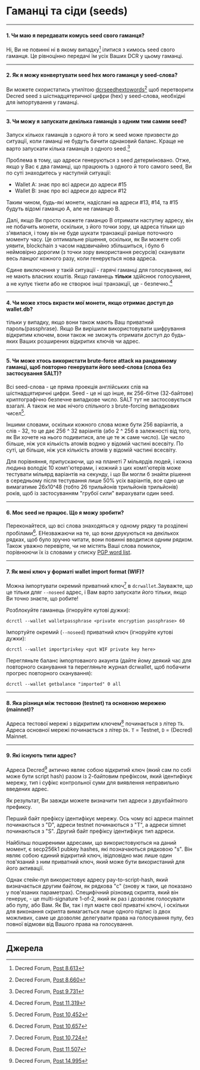 # <i class="fa fa-money"></i> Гаманці та сіди (seeds) 

---

#### 1. Чи маю я передавати комусь seed свого гаманця? 

Ні, Ви не повинні ні в якому випадку[^8613] ілитися з кимось seed свого гаманця. Це рівноцінно передачі їм усіх Ваших DCR у цьому гаманці.

---

#### 2. Як я можу конвертувати seed hex мого гаманця у seed-слова? 

Ви можете скористатись утилітою [dcrseedhextowords](https://github.com/davecgh/dcrseedhextowords)[^8660] щоб перетворити Decred seed з шістнадцятеричної цифри (hex) у seed-слова, необхідні для імпортування у гаманці.

---

#### 3. Чи можу я запускати декілька гаманців з одним тим самим seed? 

Запуск кількох гаманців з одного й того ж seed може призвести до ситуації, коли гаманці не будуть бачити однаковий баланс. Краще не варто запускати кілька гаманців з одного seed.[^9731]

Проблема в тому, що адреси генеруються з seed детерміновано. Отже, якщо у Вас є два гаманці, що працюють з одного й того самого seed, Ви по суті знаходитесь у наступній ситуації:

* Wallet A: знає про всі адреси до адреси #15
* Wallet B: знає про всі адреси до адреси #12

Таким чином, будь-які монети, надіслані на адреси #13, #14, та #15 будуть відомі гаманцю А, але не гаманцю B.

Далі, якщо Ви просто скажете гаманцю B отримати наступну адресу, він не побачить монети, оскільки, з його точки зору, ця адреса тільки що з'явилася, і тому він не буде шукати транзакції раніше поточного моменту часу. Це оптимальне рішення, оскільки, як Ви можете собі уявити, blockchain з часом надзвичайно збільшиться, і було б неймовірно дорогим (з точки зору використання ресурсів) сканувати весь ланцюг кожного разу, коли генерується нова адреса.

Єдине виключення у такій ситуації - гарячі гаманці для голосування, які не мають власних коштів. Якщо гаманець **тільки** здійснює голосування, а не купує тікети або не створює інші транзакції, це - безпечно.[^11319]

---

#### 4. Чи може хтось вкрасти мої монети, якщо отримає доступ до wallet.db? 

тільки у випадку, якщо вони також мають Ваш приватний пароль(passphrase). Якщо Ви вирішили використовувати шифрування відкритим ключем, вони також не зможуть отримати доступ до будь-яких Ваших розширених відкритих ключів чи адрес.

---

#### 5. Чи може хтось використати brute-force attack на рандомному гаманці, щоб повторно генерувати його seed-слова (слова без застосування SALT)? 

Всі seed-слова - це пряма проекція англійських слів на шістнадцятиричні цифри. Seed - це ні що інше, як 256-бітне (32-байтове) криптографічно безпечне випадкове число. SALT тут не застосовується взагалі. А також не має нічого спільного з brute-forcing випадкових чисел[^10452].

Іншими словами, оскільки кожного слова може бути 256 варіантів, а слів - 32, то це дає 256 ^ 32 варіантів (або 2 ^ 256 в залежності від того, як Ви хочете на нього подивитися, але це те ж саме число). Це число більше, ніж уся кількість атомів водню у відомій частині всесвіту. По суті, це більше, ніж уся кількість атомів у відомій частині всесвіту.

Для порівняння, припускаючи, що на планеті 7 мільярдів людей, і кожна людина володіє 10 комп'ютерами, і кожний з цих комп'ютерів може тестувати мільярд варіантів на секунду, і що Ви могли б знайти рішення в середньому після тестування лише 50% усіх варіантів, все одно це вимагатиме 26x10^48 (тобто 26 трильйонів трильйонів трильйонів) років, щоб із застосуванням "грубої сили" вирахувати один seed.

---

#### 6. Моє seed не працює. Що я можу зробити? 

Переконайтеся, що всі слова знаходяться у одному рядку та розділені пробілами[^10657]. EНезважаючи на те, що вони друкуються на декількох рядках, щоб було зручно читати, вони повинні вводитися одним рядком. Також уважно перевірте, чи не містять Ваші слова помилок, порівнюючи їх із словами у списку [PGP word list](https://en.wikipedia.org/wiki/PGP_word_list).

---

#### 7. Як мені ключ у форматі wallet import format (WIF)? 

Можна імпортувати окремий приватний ключ[^10724] в `dcrwallet`.Зауважте, що це тільки дляr `--noseed` адрес, і Вам варто запускати його тільки, якщо Ви точно знаєте, що робите!

Розблокуйте гаманець (ігноруйте кутові дужки):

```no-highlight
dcrctl --wallet walletpassphrase <private encryption passphrase> 60
```

Імпортуйте окремий (`--noseed`) приватний ключ (ігноруйте кутові дужки):

```no-highlight
dcrctl --wallet importprivkey <put WIF private key here>
```

Перегляньте баланс імпортованого акаунта (дайте йому деякий час для повторного сканування та перегляньте журнал dcrwallet, щоб побачити прогрес повторного сканування):

```no-highlight
dcrctl --wallet getbalance "imported" 0 all
```

---

#### 8. Яка різниця між тестовою (testnet) та основною мережею (mainnet)? 

Адреса тестової мережі з відкритим ключем[^11507] починається з літер `Tk`. Адреса основної мережі починається з літер `Dk`. `T` = Testnet, `D` = (Decred) Mainnet.

---

#### 9. Які існують типи адрес? 

Адреса Decred[^14995] актично являє собою відкритий ключ (який сам по собі може бути script hash) разом із 2-байтовим префіксом, який ідентифікує мережу, тип і суфікс контрольної суми для виявлення неправильно введених адрес.

Як результат, Ви завжди можете визначити тип адреси з двухбайтного префиксу.

Перший байт префіксу ідентифікує мережу. Ось чому всі адреси mainnet починаються з "D", адреси testnet починаються з "T", а адреси simnet починаються з "S". Другий байт префіксу ідентифікує тип адреси.

Найбільш поширеними адресами, що використовуються на даний момент, є secp256k1 pubkey hashes, які позначаються рядковою "s". Він являє собою єдиний відкритий ключ, івідповідно має лише один пов'язаний з ним приватний ключ, який може бути використаний для його активації.

Однак стейк-пул використовує адресу pay-to-script-hash, який визначається другим байтом, як рядкова "c" (знову ж таки, це показано у пов'язаних параметрах). Специфічний різновид скрипта, який він генерує, - це multi-signature 1-of-2, який як раз і дозволяє голосувати або пулу, або Вам. Як Ви, так і пул маєте свої приватні ключі, і оскільки для виконання скрипта вимагається лише одного підпис із двох можливих, саме це дозволяє делегувати права на голосування пулу, без повної відмови від Вашого права на голосування.

---

## <i class="fa fa-book"></i> Джерела 

[^8613]: Decred Forum, [Post 8,613](https://forum.decred.org/threads/576/#post-8613)
[^8660]: Decred Forum, [Post 8,660](https://forum.decred.org/threads/534/page-3#post-8660)
[^9731]: Decred Forum, [Post 9,731](https://forum.decred.org/threads/657/#post-9731)
[^11319]: Decred Forum, [Post 11,319](https://forum.decred.org/threads/531/page-3#post-11319)
[^9803]: Decred Forum, [Post 9,803](https://forum.decred.org/threads/686/#post-9803)
[^10452]: Decred Forum, [Post 10,452](https://forum.decred.org/threads/734/#post-10452)
[^10657]: Decred Forum, [Post 10,657](https://forum.decred.org/threads/483/#post-10657)
[^10724]: Decred Forum, [Post 10,724](https://forum.decred.org/threads/643/page-3#post-10724)
[^11507]: Decred Forum, [Post 11,507](https://forum.decred.org/threads/792/#post-11507)
[^14995]: Decred Forum, [Post 14,995](https://forum.decred.org/threads/1321/page-2#post-14995)
